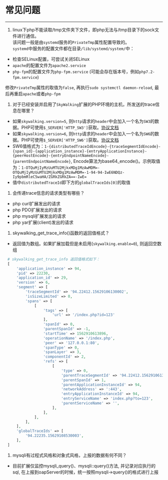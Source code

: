 # 常见问题
 -----
1. linux下php不能读取/tmp文件夹下文件，即php无法与/tmp目录下的sock文件进行通信。  
该问题一般是由`systemd`服务的`PrivateTmp`属性配置导致的。  
`systemd`中服务的配置文件都在目录`/lib/systemd/system/`中：  
 * 检查SELinux配置，可尝试关闭SELinux
 * `apache`的配置文件为`apache2.service`
 * `php-fpm`的配置文件为`php-fpm.service` (可能会存在版本号，例如`php7.2-fpm.service`)  
 
 修改`PrivateTmp`属性的取值为`false`, 再执行`sudo systemctl daemon-reload`, 最后再重启`apache`或者`php-fpm`

1. 对于已经安装并启用了`SkyWalking`扩展的PHP环境的主机，所发送的trace信息在哪里？
 * 如果`skywalking.version=5`, 则`http`请求的`header`中会加入一个名为`SW3`的数据。PHP可使用`$_SERVER['HTTP_SW3']`获取。[协议文档](https://github.com/apache/skywalking/blob/master/docs/en/protocols/Skywalking-Cross-Process-Propagation-Headers-Protocol-v1.md)
 * 如果`skywalking.version=6`, 则`http`请求的`header`中会加入一个名为`SW6`的数据。PHP可使用`$_SERVER['HTTP_SW6']`获取。[协议文档](https://github.com/apache/skywalking/blob/master/docs/en/protocols/Skywalking-Cross-Process-Propagation-Headers-Protocol-v2.md)
 * SW6值格式为：`1-{distributedTraceIdEncode}-{traceSegmentIdEncode}-{span_id}-{application_instance}-{entryApplicationInstance}-{peerHostEncode}-{entryEndpointNameEncode}-{parentEndpointNameEncode}`, Encode算法为base64_encode()。示例取值为：`1-OTQuMjIyMzUuMTU2MjkxMDg1MzAwMDM=-OTQuMjIyMzUuMTU2MjkxMDg1MzAwMDM=-1-94-94-IwE6NDQz-Iy9pbmRleC5waHA/ZGRkZGRkZA==-IwE=`
 * 值中`distributedTraceId`即下方的`globalTraceIds[0]`的取值

1. 会传递trace信息的请求类型有哪些？
 * php curl扩展发出的请求
 * php PDO扩展发出的请求
 * php mysqli扩展发出的请求
 * php yar扩展(client)发出的请求

1. skywalking_get_trace_info()函数的返回值格式？
 * 返回值为数组。如果扩展加载但是未启用(`skywalking.enable=0`), 则返回空数组
```php
 # skywalking_get_trace_info 返回值格式如下：
 [
     'application_instance' => 94, 
     'pid' => 22230,
     'application_id' => 29,
     'version' => 6,
     'segment' => [
         'traceSegmentId' => '94.22412.15629106130002',
         'isSizeLimited' => 0,
         'spans' => [
             [
                 'tags' => [
                     'url' => '/index.php?id=123'
                 ],
                 'spanId' => 0,
                 'parentSpanId' => -1,
                 'startTime' => 1562910613896,
                 'operationName' => '/index.php',
                 'peer' => '127.0.0.1:80',
                 'spanType' => 0,
                 'spanLayer' => 3,
                 'componentId' => 2,
                 'refs' => [
                     [
                         'type' => 0,
                         'parentTraceSegmentId' => '94.22412.15629106130002',
                         'parentSpanId' => 1,
                         'parentApplicationInstanceId' => 94,
                         'networkAddress' => ':443',
                         'entryApplicationInstanceId' => 94,
                         'entryServiceName' => 'index.php?to=123',
                         'parentServiceName' => '',
                     ],
                 ],
             ],
         ],
     ],
     'globalTraceIds' => [
         '94.22235.15629108530003',
     ],
 ]
 ```
 
1. mysqli有过程式风格和对象式风格，上报的数据有何不同？
 * 目前扩展仅监控mysqli_query()、mysqli::query()方法, 并记录对应执行的sql, 在上报到oapServer的时候，统一按照mysqli->query()的格式进行上报